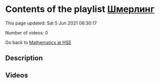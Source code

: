 # Contents of the playlist [Шмерлинг](https://www.youtube.com/playlist?list=PLq3E5oubNNoCOmM2JuY5VKY1cxWlB-b-6)

This page updated: Sat 5 Jun 2021 08:30:17

Number of videos: 0

Go back to [Mathematics at HSE](./README.md)

## Description



## Videos

